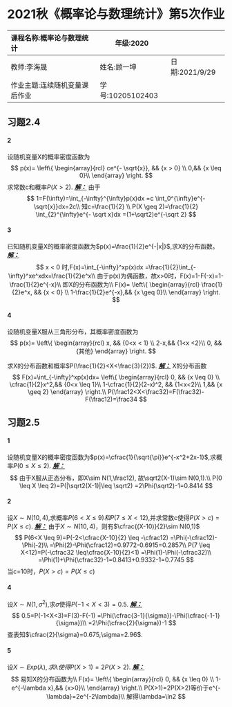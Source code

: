 # 2021秋《概率论与数理统计》第5次作业

| 课程名称:概率论与数理统计     | 年级:2020        |                |
| :---------------------------- | ---------------- | :------------- |
| 教师:李海晟                   | 姓名:顾一坤      | 日期:2021/9/29 |
| 作业主题:连续随机变量课后作业 | 学号:10205102403 |                |

## 习题2.4

#### 2
设随机变量X的概率密度函数为
$$
p(x)=
\left\{
\begin{array}{rcl}
ce^{- \sqrt{x}},    && {x > 0} \\
0,&& {x \leq 0}\\
\end{array}
\right.
$$
求常数c和概率$P(X>2)$.
<u>***解：***</u>
由于
$$
1=F(\infty)=\int_{-\infty}^{\infty}p(x)dx
=c \int_0^{\infty}e^{-\sqrt{x}}dx=2c\\
知c=\frac{1}{2}
\\
P(X \geq 2)=\frac{1}{2} \int_{2}^{\infty}e^{- \sqrt x}dx
=(1+\sqrt2)e^{-\sqrt 2}
$$

#### 3
已知随机变量X的概率密度函数为$p(x)=\frac{1}{2}e^{-|x|}$,求X的分布函数。
<u>***解：***</u>
$$
x < 0 时,F(x)=\int_{-\infty}^xp(x)dx
=\frac{1}{2}\int_{-\infty}^xe^xdx=\frac{1}{2}e^x\\
由于p(x)为偶函数，故x>0时，F(x)=1-F(-x)=1-\frac{1}{2}e^{-x}\\
即X的分布函数为\\
F(x)=
\left\{
\begin{array}{rcl}
\frac{1}{2}e^x,    && {x < 0} \\
1-\frac{1}{2}e^{-x},&& {x \geq 0}\\
\end{array}
\right.
$$



#### 4
设随机变量X服从三角形分布，其概率密度函数为
$$
p(x)=
\left\{
\begin{array}{rcl}
x,    && {0<x < 1} \\
2-x,&& {1<x <2}\\
0, && {其他}
\end{array}
\right.
$$

求X的分布函数和概率$P(\frac{1}{2}<X<\frac{3}{2})$.
<u>***解：***</u>
X的分布函数
$$
F(x)=\int_{-\infty}^xp(x)dx=
\left\{
\begin{array}{rcl}
0,    && {x \leq 0} \\
\cfrac{1}{2}x^2,&& {0<x \leq 1}\\
1-\cfrac{1}{2}(2-x)^2, && {1<x<2}\\
1,&& {x \geq 2}
\end{array}
\right.\\
P(\frac12<X<\frac32)=F(\frac32)-F(\frac12)=\frac34
$$



## 习题2.5

#### 1
设随机变量X的概率密度函数为$p(x)=\cfrac{1}{\sqrt{\pi}}e^{-x^2+2x-1}$,求概率$P(0 \leq X \leq 2)$.
<u>***解：***</u>
$$
由于X服从正态分布，即X\sim N(1,\frac12),
故\sqrt2(X-1)\sim N(0,1).\\
P(0 \leq X \leq 2)=P(|\sqrt2(X-1)|\leq \sqrt2)
=2\Phi(\sqrt2)-1=0.8414
$$

#### 2
设$X\sim N(10,4)$,求概率$P(6<X \leq 9)和P(7 \leq X<12)$,并求常数c使得$P(X>c)=P(X \leq c)$.
<u>***解：***</u>
由于$X\sim N(10,4)$，则有$\cfrac{(X-10)}{2}\sim N(0,1)$
$$
P(6<X \leq 9)=P(-2<\cfrac{X-10}{2} \leq -\cfrac12)
=\Phi(-\cfrac12)-\Phi(-2)\\
=\Phi(2)-\Phi(\cfrac12)=0.9772-0.6915=0.2857\\
P(7 \leq X<12)=P(-\cfrac32 \leq\cfrac{X-10}{2}<1)
=\Phi(1)-\Phi(-\cfrac32)\\
=\Phi(1)+\Phi(\cfrac32)-1=0.8413+0.9332-1=0.7745
$$
当c=10时，$P(X>c)=P(X \leq c)$


#### 4
设$X \sim N(1,\sigma ^2)$,求$\sigma$使得$P(-1<X<3)=0.5$.
<u>***解：***</u>
$$
0.5=P(-1<X<3)=F(3)-F(-1)
=\Phi(\cfrac{3-1}{\sigma})-\Phi(\cfrac{-1-1}{\sigma})\\
=2\Phi(\cfrac{2}{\sigma})-1
$$
查表知$\cfrac{2}{\sigma}=0.675,\sigma=2.96$.



#### 5
设$X\sim Exp(\lambda),求\lambda 使得P(X>1)=2P(X>2)$.
<u>***解：***</u>
$$
易知X的分布函数为\\
F(x)=
\left\{
\begin{array}{rcl}
0,    && {x \leq 0} \\
1-e^{-\lambda x},&& {x>0}\\
\end{array}
\right.\\
P(X>1)=2P(X>2)等价于e^{-\lambda}=2e^{-2\lambda}\\
解得\lambda=\ln2
$$



